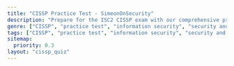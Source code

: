 ```yaml
---
title: "CISSP Practice Test - SimeonOnSecurity"
description: "Prepare for the ISC2 CISSP exam with our comprehensive practice test. Test your knowledge of information security concepts, principles, and practices in domains such as security and risk management, asset security, and cryptography."
genre: ["CISSP", "practice test", "information security", "security and risk management", "asset security", "cryptography"]
tags: ["CISSP", "practice test", "information security", "security and risk management", "asset security", "cryptography"]
sitemap:
  priority: 0.3
layout: "cissp_quiz"
---
```

